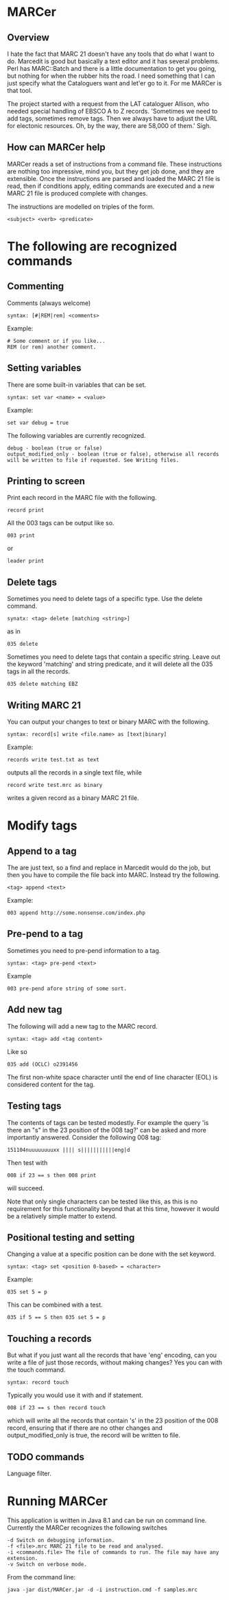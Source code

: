 MARCer
======

Overview
--------
I hate the fact that MARC 21 doesn't have any tools that do what I want to do. Marcedit is good but basically
a text editor and it has several problems. Perl has MARC::Batch and there is a little documentation to get 
you going, but nothing for when the rubber hits the road. I need something that I can just specify what the 
Cataloguers want and let'er go to it. For me MARCer is that tool.

The project started with a request from the LAT cataloguer Allison, who needed special handling of EBSCO A to Z 
records. 'Sometimes we need to add tags, sometimes remove tags. Then we always have to adjust the URL for electonic
resources. Oh, by the way, there are 58,000 of them.' Sigh. 

How can MARCer help
-------------------
MARCer reads a set of instructions from a command file. These instructions are nothing too impressive, mind you,
but they get job done, and they are extensible. Once the instructions are parsed and loaded the MARC 21 file is
read, then if conditions apply, editing commands are executed and a new MARC 21 file is produced complete with
changes.

The instructions are modelled on triples of the form.
```
<subject> <verb> <predicate>
```

The following are recognized commands
=====================================

Commenting
----------

Comments (always welcome)
```
syntax: [#|REM|rem] <comments>
```
Example:
```
# Some comment or if you like...
REM (or rem) another comment.
```

Setting variables
-----------------
There are some built-in variables that can be set.
```
syntax: set var <name> = <value>
```
Example:
```
set var debug = true
```

The following variables are currently recognized.
```
debug - boolean (true or false)
output_modified_only - boolean (true or false), otherwise all records will be written to file if requested. See Writing files.
```


Printing to screen
------------------

Print each record in the MARC file with the following.
```
record print
```
All the 003 tags can be output like so.
```
003 print
```
or 
```
leader print
```


Delete tags
-----------
Sometimes you need to delete tags of a specific type. Use the delete command.
```
synatx: <tag> delete [matching <string>]
```
as in
```
035 delete
```
Sometimes you need to delete tags that contain a specific string. Leave out the keyword 'matching' and 
string predicate, and it will delete all the 035 tags in all the records.
```
035 delete matching EBZ
```

Writing MARC 21
---------------

You can output your changes to text or binary MARC with the following.
```
syntax: record[s] write <file.name> as [text|binary]
```
Example:
```
records write test.txt as text
```
outputs all the records in a single text file, while
```
record write test.mrc as binary
```
writes a given record as a binary MARC 21 file.


Modify tags
===========

Append to a tag
---------------
The are just text, so a find and replace in Marcedit would do the job, but then you have to 
compile the file back into MARC. Instead try the following.
```
<tag> append <text>
```
Example:
```
003 append http://some.nonsense.com/index.php
```

Pre-pend to a tag
-----------------
Sometimes you need to pre-pend information to a tag.
```
syntax: <tag> pre-pend <text>
```
Example
```
003 pre-pend afore string of some sort.
```

Add new tag
-----------
The following will add a new tag to the MARC record.
```
syntax: <tag> add <tag content>
```
Like so
```
035 add (OCLC) o2391456
```
The first non-white space character until the end of line character (EOL) is considered content for the tag.

Testing tags
------------
The contents of tags can be tested modestly. For example the query 'is there an "s" in the 23 position of the 008 tag?'
can be asked and more importantly answered. Consider the following 008 tag:
```
151104nuuuuuuuuxx |||| s|||||||||||eng|d 
```
Then test with
```
008 if 23 == s then 008 print
```
will succeed.

Note that only single characters can be tested like this, as this is no requirement for this functionality beyond that 
at this time, however it would be a relatively simple matter to extend.

Positional testing and setting
------------------------------

Changing a value at a specific position can be done with the set keyword.
```
syntax: <tag> set <position 0-based> = <character>
```
Example:
```
035 set 5 = p
```

This can be combined with a test.
```
035 if 5 == S then 035 set 5 = p
```
Touching a records
------------------
But what if you just want all the records that have 'eng' encoding, can you write a file of just those records, without making changes?
Yes you can with the touch command.
```
syntax: record touch
```
Typically you would use it with and if statement.
```
008 if 23 == s then record touch
```
which will write all the records that contain 's' in the 23 position of the 008 record, ensuring that if there are no other changes and 
output_modified_only is true, the record will be written to file.

TODO commands
-------------------
Language filter. 


Running MARCer
==============

This application is written in Java 8.1 and can be run on command line. Currently the MARCer recognizes the following switches

```
-d Switch on debugging information.
-f <file>.mrc MARC 21 file to be read and analysed.
-i <commands.file> The file of commands to run. The file may have any extension.
-v Switch on verbose mode.
```

From the command line:
```
java -jar dist/MARCer.jar -d -i instruction.cmd -f samples.mrc
```